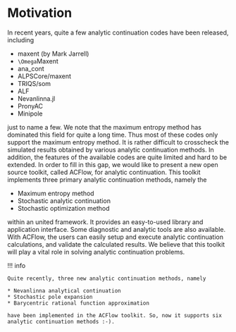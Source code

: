# Motivation

In recent years, quite a few analytic continuation codes have been released, including

* maxent (by Mark Jarrell)
* ``\Omega``Maxent
* ana\_cont
* ALPSCore/maxent
* TRIQS/som
* ALF
* Nevanlinna.jl
* PronyAC
* Minipole

just to name a few. We note that the maximum entropy method has dominated this field for quite a long time. Thus most of these codes only support the maximum entropy method. It is rather difficult to crosscheck the simulated results obtained by various analytic continuation methods. In addition, the features of the available codes are quite limited and hard to be extended. In order to fill in this gap, we would like to present a new open source toolkit, called ACFlow, for analytic continuation. This toolkit implements three primary analytic continuation methods, namely the

* Maximum entropy method
* Stochastic analytic continuation
* Stochastic optimization method

within an united framework. It provides an easy-to-used library and application interface. Some diagnostic and analytic tools are also available. With ACFlow, the users can easily setup and execute analytic continuation calculations, and validate the calculated results. We believe that this toolkit will play a vital role in solving analytic continuation problems.

!!! info

    Quite recently, three new analytic continuation methods, namely

    * Nevanlinna analytical continuation
    * Stochastic pole expansion
    * Barycentric rational function approximation

    have been implemented in the ACFlow toolkit. So, now it supports six analytic continuation methods :-).
